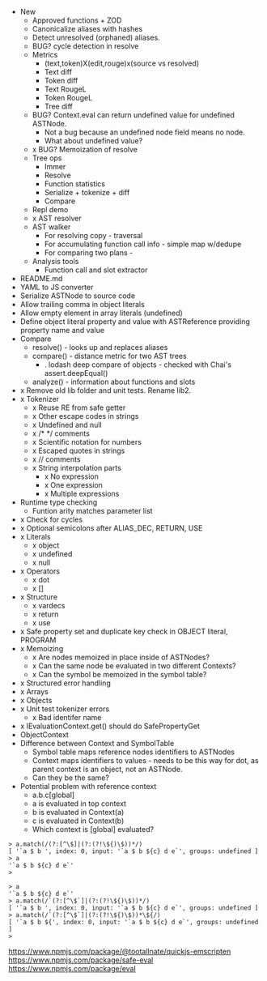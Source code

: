 * New
  * Approved functions + ZOD
  * Canonicalize aliases with hashes
  * Detect unresolved (orphaned) aliases.
  * BUG? cycle detection in resolve
  * Metrics
    * (text,token)X(edit,rouge)x(source vs resolved)
    * Text diff
    * Token diff
    * Text RougeL
    * Token RougeL
    * Tree diff
  * BUG? Context.eval can return undefined value for undefined ASTNode.
    * Not a bug because an undefined node field means no node.
    * What about undefined value?
  * x BUG? Memoization of resolve
  * Tree ops
    * Immer
    * Resolve
    * Function statistics
    * Serialize + tokenize + diff
    * Compare
  * Repl demo
  * x AST resolver
  * AST walker
    * For resolving copy - traversal
    * For accumulating function call info - simple map w/dedupe
    * For comparing two plans - 
  * Analysis tools
    * Function call and slot extractor
* README.md
* YAML to JS converter
* Serialize ASTNode to source code
* Allow trailing comma in object literals
* Allow empty element in array literals (undefined)
* Define object literal property and value with ASTReference providing property name and value
* Compare
  * resolve() - looks up and replaces aliases
  * compare() - distance metric for two AST trees
    * . lodash deep compare of objects - checked with Chai's assert.deepEqual()
  * analyze() - information about functions and slots
* x Remove old lib folder and unit tests. Rename lib2.
* x Tokenizer
  * x Reuse RE from safe getter
  * x Other escape codes in strings
  * x Undefined and null
  * x /* */ comments
  * x Scientific notation for numbers
  * x Escaped quotes in strings
  * x // comments
  * x String interpolation parts
    * x No expression
    * x One expression
    * x Multiple expressions
* Runtime type checking
  * Funtion arity matches parameter list
* x Check for cycles
* x Optional semicolons after ALIAS_DEC, RETURN, USE
* x Literals
  * x object
  * x undefined
  * x null
* x Operators
  * x dot
  * x []
* x Structure
  * x vardecs
  * x return
  * x use
* x Safe property set and duplicate key check in OBJECT literal, PROGRAM
* x Memoizing
  * x Are nodes memoized in place inside of ASTNodes?
  * x Can the same node be evaluated in two different Contexts?
  * x Can the symbol be memoized in the symbol table?
* x Structured error handling
* x Arrays
* x Objects
* x Unit test tokenizer errors
  * x Bad identifer name
* x IEvaluationContext.get() should do SafePropertyGet
* ObjectContext
* Difference between Context and SymbolTable
  * Symbol table maps reference nodes identifiers to ASTNodes
  * Context maps identifiers to values - needs to be this way for dot, as parent context is an object, not an ASTNode.
  * Can they be the same?
* Potential problem with reference context
  * a.b.c\[global]
  * a is evaluated in top context
  * b is evaluated in Context(a)
  * c is evaluated in Context(b)
  * Which context is \[global] evaluated?


~~~
> a.match(/(?:[^\$]|(?:(?!\${)\$))*/)
[ '`a $ b ', index: 0, input: '`a $ b ${c} d e`', groups: undefined ]
> a
'`a $ b ${c} d e`'
>

> a
'`a $ b ${c} d e`'
> a.match(/`(?:[^\$`]|(?:(?!\${)\$))*/)
[ '`a $ b ', index: 0, input: '`a $ b ${c} d e`', groups: undefined ]
> a.match(/`(?:[^\$`]|(?:(?!\${)\$))*\${/)
[ '`a $ b ${', index: 0, input: '`a $ b ${c} d e`', groups: undefined ]
>
~~~

https://www.npmjs.com/package/@tootallnate/quickjs-emscripten
https://www.npmjs.com/package/safe-eval
https://www.npmjs.com/package/eval
